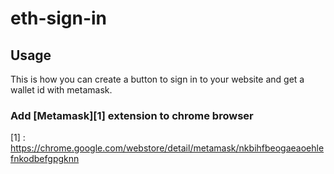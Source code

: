 # eth-sign-in

## Usage
This is how you can create a button to sign in to your website and 
get a wallet id with metamask. 
### Add [Metamask][1] extension to chrome browser 
[1] : https://chrome.google.com/webstore/detail/metamask/nkbihfbeogaeaoehlefnkodbefgpgknn

